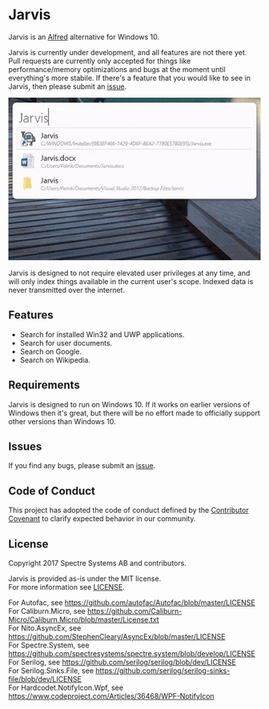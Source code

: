 # Jarvis

Jarvis is an [Alfred](https://www.alfredapp.com/) alternative for Windows 10.

Jarvis is currently under development, and all features are not there yet. Pull requests are currently only accepted for things like performance/memory optimizations and bugs at the moment until everything's more stabile. If there's a feature that you would like to see in Jarvis, then please submit an [issue](https://github.com/spectresystems/jarvis/issues).

![Test](/docs/images/jarvis.gif)

Jarvis is designed to not require elevated user privileges at any time, and will only index things available in the current user's scope. Indexed data is never transmitted over the internet.

## Features

* Search for installed Win32 and UWP applications.
* Search for user documents.
* Search on Google.
* Search on Wikipedia.

## Requirements

Jarvis is designed to run on Windows 10. If it works on earlier versions of Windows then it's great, but there will be no effort made to officially support other versions than Windows 10.

## Issues

If you find any bugs, please submit an [issue](https://github.com/spectresystems/jarvis/issues).

## Code of Conduct

This project has adopted the code of conduct defined by the [Contributor Covenant](https://www.contributor-covenant.org/) to clarify expected behavior in our community.

## License

Copyright 2017 Spectre Systems AB and contributors.

Jarvis is provided as-is under the MIT license.  
For more information see [LICENSE](https://github.com/spectresystems/jarvis/blob/develop/LICENSE).

For Autofac, see https://github.com/autofac/Autofac/blob/master/LICENSE  
For Caliburn.Micro, see https://github.com/Caliburn-Micro/Caliburn.Micro/blob/master/License.txt  
For Nito.AsyncEx, see https://github.com/StephenCleary/AsyncEx/blob/master/LICENSE  
For Spectre.System, see https://github.com/spectresystems/spectre.system/blob/develop/LICENSE  
For Serilog, see https://github.com/serilog/serilog/blob/dev/LICENSE  
For Serilog.Sinks.File, see https://github.com/serilog/serilog-sinks-file/blob/dev/LICENSE  
For Hardcodet.NotifyIcon.Wpf, see https://www.codeproject.com/Articles/36468/WPF-NotifyIcon
